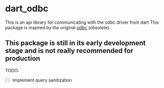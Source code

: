 # dart_odbc

This is an api library for communicating with the odbc driver from dart
This package is inspired by the original [odbc](https://pub.dev/packages/odbc) (obsolete).

## This package is still in its early development stage and is not really recommended for production

TODO:

- [ ] Implement query sanitization
